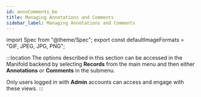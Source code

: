 ```yaml
---
id: annoComments_be
title: Managing Annotations and Comments
sidebar_label: Managing Annotations and Comments
---
```


import Spec from "@theme/Spec";
export const defaultImageFormats = "GIF, JPEG, JPG, PNG";

:::location
The options described in this section can be accessed in the Manifold backend by selecting **Records** from the main menu and then either **Annotations** or **Comments** in the submenu.

Only users logged in with **Admin** accounts can access and engage with these views.
:::

<!-- 

When selected, a drawer opens from the right of the screen, titled **Annotation Detail**. The drawer contains two default buttons below the title—**View** and **Delete**—and a contextual one labeled **Resolve All Flags**, which only appears when the annotation you selected has been flagged by a user. These buttons are the only dynamic elements in the drawer. The remaining content is purely for informative purposes and is divided into three sections labeled **Flags**, **Content**, and **Metadata**.

Beginning with the buttons, let’s consider each of these elements in turn:

- The **View** button moves the user to the frontend, to the place in the text where the annotation was made, with the annotation drawer open the particular annotation in question.
- The **Delete** button provides a means for an administrator to delete the individual annotation in question.
- The **Resolve All Flags** button resolves—or removes—all of the flags associated with the annotation. This is the option an administrator would select when they feel the annotation can remain as is.

The following static elements in this view only provide contextual information. No action happens in this space.

<ul>
  <li>
    <p>The <strong>Flags</strong> heading will appear only if the annotation has been flagged by a user in the frontend. A list of those flags appears beneath the heading, each one made up of the date the annotation was flagged, the username of the person who flagged the annotation, and (potentially) the reason why the user flagged the annotation for review.</p>
    <p>In situations where the annotation was previously flagged and those flags were resolved, a record will remain in this space indicating how many flags have been resolved over time.</p>
    <p>See the <a href="../using/reading_manifold.md#reporting-inappropriate-content">Reporting Inappropriate Content section</a> for more on how users can flag content for administrative review.</p>
  </li>
  <li>The <strong>Content</strong> heading introduces a text box that contains the raw text of the annotation itself.</li>
  <li>The <strong>Metadata</strong> section includes four fields that provide the date the annotation was made, the text to which the annotation was saved, the name of the Reading Group to which it is associated, and the username and account role associated with the person who created the annotation.</li>
</ul>


Email message: 

> The following Annotation in [Text Name] has been flagged 1 time.
>  
> Just an Annotation.
> With the latest flag, the user included this comment:
>
> Testing the flagging system.
-->